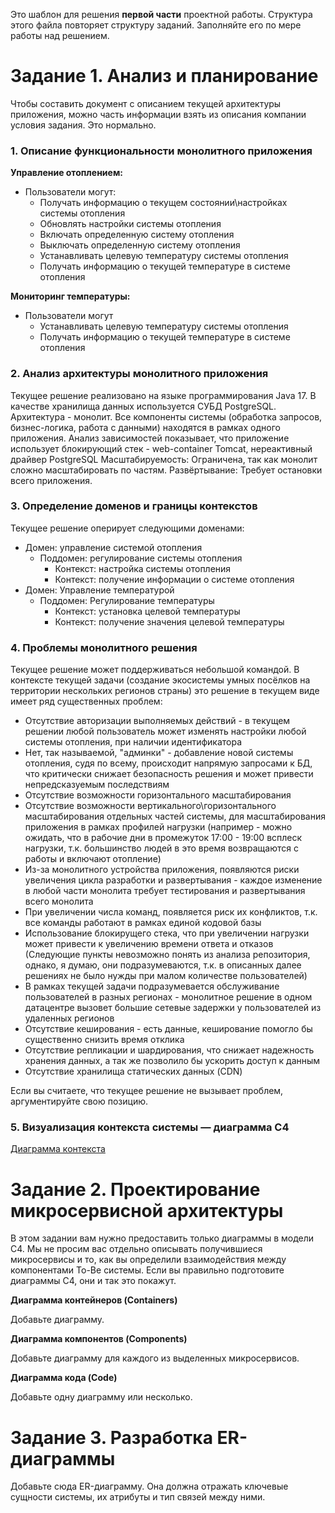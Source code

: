 Это шаблон для решения **первой части** проектной работы. Структура этого файла повторяет структуру заданий. Заполняйте его по мере работы над решением.

# Задание 1. Анализ и планирование

Чтобы составить документ с описанием текущей архитектуры приложения, можно часть информации взять из описания компании условия задания. Это нормально.

### 1. Описание функциональности монолитного приложения

**Управление отоплением:**

- Пользователи могут:
  - Получать информацию о текущем состоянии\настройках системы отопления
  - Обновлять настройки системы отопления
  - Включать определенную систему отопления
  - Выключать определенную систему отопления
  - Устанавливать целевую температуру системы отопления
  - Получать информацию о текущей температуре в системе отопления

**Мониторинг температуры:**

- Пользователи могут
  - Устанавливать целевую температуру системы отопления
  - Получать информацию о текущей температуре в системе отопления

### 2. Анализ архитектуры монолитного приложения

Текущее решение реализовано на языке программирования Java 17. В качестве хранилища данных используется СУБД PostgreSQL. 
Архитектура - монолит. Все компоненты системы (обработка запросов, бизнес-логика, работа с данными) находятся в рамках одного приложения.
Анализ зависимостей показывает, что приложение использует блокирующий стек - web-container Tomcat, нереактивный драйвер PostgreSQL
Масштабируемость: Ограничена, так как монолит сложно масштабировать по частям.
Развёртывание: Требует остановки всего приложения.

### 3. Определение доменов и границы контекстов

Текущее решение оперирует следующими доменами:
- Домен: управление системой отопления
  - Поддомен: регулирование системы отопления
    - Контекст: настройка системы отопления
    - Контекст: получение информации о системе отопления
- Домен: Управление температурой
  - Поддомен: Регулирование температуры
    - Контекст: установка целевой температуры
    - Контекст: получение значения целевой температуры

### **4. Проблемы монолитного решения**
Текущее решение может поддерживаться небольшой командой. В контексте текущей задачи (создание экосистемы умных посёлков на территории нескольких регионов страны)
это решение в текущем виде имеет ряд существенных проблем:
- Отсутствие авторизации выполняемых действий - в текущем решении любой пользователь может изменять настройки любой системы отопления, при наличии идентификатора
- Нет, так называемой, "админки" - добавление новой системы отопления, судя по всему, происходит напрямую запросами к БД, что критически снижает безопасность решения и может привести непредсказуемым последствиям
- Отсутствие возможности горизонтального масштабирования
- Отсутствие возможности вертикального\горизонтального масштабирования отдельных частей системы, для масштабирования приложения в рамках профилей нагрузки
  (например - можно ожидать, что в рабочие дни в промежуток 17:00 - 19:00 всплеск нагрузки, т.к. большинство людей в это время возвращаются с работы и включают отопление)
- Из-за монолитного устройства приложения, появляются риски увеличения цикла разработки и развертывания - каждое изменение в любой части монолита требует тестирования и развертывания всего монолита
- При увеличении числа команд, появляется риск их конфликтов, т.к. все команды работают в рамках единой кодовой базы
- Использование блокирущего стека, что при увеличении нагрузки может привести к увеличению времени ответа и отказов
  (Следующие пункты невозможно понять из анализа репозитория, однако, я думаю, они подразумеваются, т.к. в описанных далее решениях не было нужды при малом количестве пользователей) 
- В рамках текущей задачи подразумевается обслуживание пользователей в разных регионах - монолитное решение в одном датацентре вызовет большие сетевые задержки у пользователей из удаленных регионов
- Отсутствие кеширования - есть данные, кеширование помогло бы существенно снизить время отклика
- Отсутствие репликации и шардирования, что снижает надежность хранения данных, а так же позволило бы ускорить доступ к данным
- Отсутствие хранилища статических данных (CDN)

Если вы считаете, что текущее решение не вызывает проблем, аргументируйте свою позицию.

### 5. Визуализация контекста системы — диаграмма С4


[Диаграмма контекста](https://github.com/yauheni-taranau/architecture-sprint-3/blob/project_part_1/smart-home-monolith/src/main/resources/uml/Context_monolyth.puml)


# Задание 2. Проектирование микросервисной архитектуры

В этом задании вам нужно предоставить только диаграммы в модели C4. Мы не просим вас отдельно описывать получившиеся микросервисы и то, как вы определили взаимодействия между компонентами To-Be системы. Если вы правильно подготовите диаграммы C4, они и так это покажут.

**Диаграмма контейнеров (Containers)**

Добавьте диаграмму.

**Диаграмма компонентов (Components)**

Добавьте диаграмму для каждого из выделенных микросервисов.

**Диаграмма кода (Code)**

Добавьте одну диаграмму или несколько.

# Задание 3. Разработка ER-диаграммы

Добавьте сюда ER-диаграмму. Она должна отражать ключевые сущности системы, их атрибуты и тип связей между ними.
